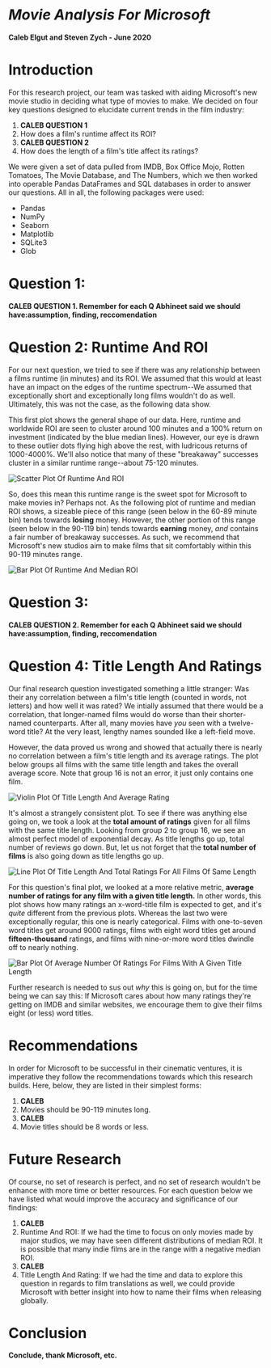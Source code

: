 # *Movie Analysis For Microsoft*
**Caleb Elgut and Steven Zych - June 2020**

# Introduction

For this research project, our team was tasked with aiding Microsoft's new movie studio in deciding what type of movies to make. We decided on four key questions designed to elucidate current trends in the film industry:
1. **CALEB QUESTION 1**
1. How does a film's runtime affect its ROI?
1. **CALEB QUESTION 2**
1. How does the length of a film's title affect its ratings?

We were given a set of data pulled from IMDB, Box Office Mojo, Rotten Tomatoes, The Movie Database, and The Numbers, which we then worked into operable Pandas DataFrames and SQL databases in order to answer our questions. All in all, the following packages were used:
- Pandas
- NumPy
- Seaborn
- Matplotlib
- SQLite3
- Glob

# Question 1: 

**CALEB QUESTION 1. Remember for each Q Abhineet said we should have:assumption, finding, reccomendation**

# Question 2: Runtime And ROI

For our next question, we tried to see if there was any relationship between a films runtime (in minutes) and its ROI. We assumed that this would at least have an impact on the edges of the runtime spectrum--We assumed that exceptionally short and exceptionally long films wouldn't do as well. Ultimately, this was not the case, as the following data show.

This first plot shows the general shape of our data. Here, runtime and worldwide ROI are seen to cluster around 100 minutes and a 100% return on investment (indicated by the blue median lines). However, our eye is drawn to these outlier dots flying high above the rest, with ludricous returns of 1000-4000%. We'll also notice that many of these "breakaway" successes cluster in a similar runtime range--about 75-120 minutes.

![Scatter Plot Of Runtime And ROI](/readme_images/runtime_scatter.PNG)

So, does this mean this runtime range is the sweet spot for Microsoft to make movies in? Perhaps not. As the following plot of runtime and median ROI shows, a sizeable piece of this range (seen below in the 60-89 minute bin) tends towards **losing** money. However, the other portion of this range (seen below in the 90-119 bin) tends towards **earning** money, *and* contains a fair number of breakaway successes. As such, we recommend that Microsoft's new studios aim to make films that sit comfortably within this 90-119 minutes range. 

![Bar Plot Of Runtime And Median ROI](/readme_images/runtime_bar.PNG)

# Question 3:

**CALEB QUESTION 2. Remember for each Q Abhineet said we should have:assumption, finding, reccomendation**

# Question 4: Title Length And Ratings

Our final research question investigated something a little stranger: Was their any correlation between a film's title length (counted in words, not letters) and how well it was rated? We intially assumed that there would be a correlation, that longer-named films would do worse than their shorter-named counterparts. After all, many movies have *you* seen with a twelve-word title? At the very least, lengthy names sounded like a left-field move.

However, the data proved us wrong and showed that actually there is nearly no correlation between a film's title length and its average ratings. The plot below groups all films with the same title length and takes the overall average score. Note that group 16 is not an error, it just only contains one film.

![Violin Plot Of Title Length And Average Rating](/readme_images/titlelength_violin.PNG)

It's almost a strangely consistent plot. To see if there was anything else going on, we took a look at the **total amount of ratings** given for all films with the same title length. Looking from group 2 to group 16, we see an almost perfect model of exponential decay. As title lengths go up, total number of reviews go down. But, let us not forget that the **total number of films** is also going down as title lengths go up.

![Line Plot Of Title Length And Total Ratings For All Films Of Same Length](/readme_images/titlelength_line.PNG)

For this question's final plot, we looked at a more relative metric, **average number of ratings for any film with a given title length.** In other words, this plot shows how many ratings an x-word-title film is expected to get, and it's *quite* different from the previous plots. Whereas the last two were exceptionally regular, this one is nearly categorical. Films with one-to-seven word titles get around 9000 ratings, films with eight word titles get around **fifteen-thousand** ratings, and films with nine-or-more word titles dwindle off to nearly nothing.

![Bar Plot Of Average Number Of Ratings For Films With A Given Title Length](/readme_images/titlelength_bar.PNG)

Further research is needed to sus out *why* this is going on, but for the time being we can say this: If Microsoft cares about how many ratings they're getting on IMDB and similar websites, we encourage them to give their films eight (or less) word titles.

# Recommendations

In order for Microsoft to be successful in their cinematic ventures, it is imperative they follow the recommendations towards which this research builds. Here, below, they are listed in their simplest forms:
1. **CALEB**
1. Movies should be 90-119 minutes long.
1. **CALEB**
1. Movie titles should be 8 words or less.

# Future Research

Of course, no set of research is perfect, and no set of research wouldn't be enhance with more time or better resources. For each question below we have listed what would improve the accuracy and significance of our findings:
1. **CALEB**
1. Runtime And ROI: If we had the time to focus on only movies made by major studios, we may have seen different distributions of median ROI. It is possible that many indie films are in the range with a negative median ROI.
1. **CALEB**
1. Title Length And Rating: If we had the time and data to explore this question in regards to film translations as well, we could provide Microsoft with better insight into how to name their films when releasing globally.

# Conclusion

**Conclude, thank Microsoft, etc.**